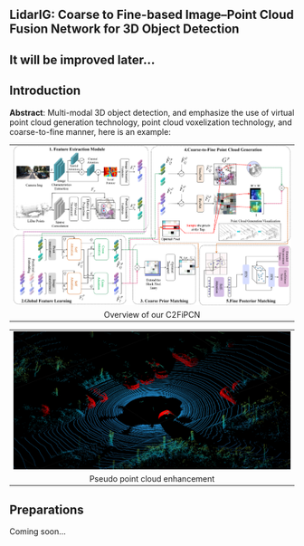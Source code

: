 ## LidarIG: Coarse to Fine-based Image–Point Cloud Fusion Network for 3D Object Detection

## It will be improved later...

## Introduction


<table class="center">
    <tr>
    <td width=100% style="border: none"><img src="assert/overview.png" style="width:100%"></td>
    </tr>
    <tr>
    <td width="100%" style="border: none; text-align: center; word-wrap: break-word">Overview of our C2FiPCN
</td>
  </tr>

  **Abstract**: Multi-modal 3D object detection, and emphasize the use of virtual point cloud generation technology, point cloud voxelization technology, and coarse-to-fine manner, here is an example:

<table class="center">
    <tr>
    <td width=100% style="border: none"><img src="assert/image-Point_enhancement.png" style="width:100%"></td>
    </tr>
    <tr>
    <td width="100%" style="border: none; text-align: center; word-wrap: break-word">Pseudo point cloud enhancement
</td>
  </tr>
</table>


## Preparations

Coming soon...
